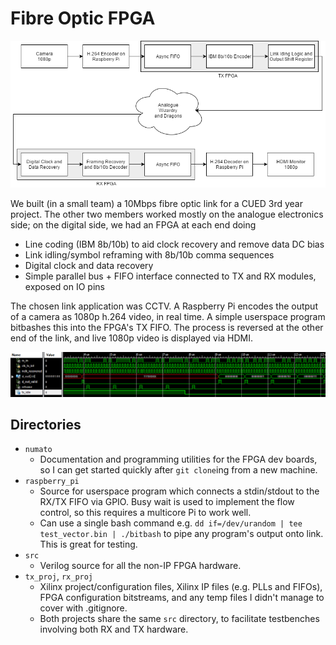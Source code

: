 Fibre Optic FPGA
================

<img src="fpga_block_diagram.png">

We built (in a small team) a 10Mbps fibre optic link for a CUED 3rd year project. The other two members worked mostly on the analogue electronics side; on the digital side, we had an FPGA at each end doing

- Line coding (IBM 8b/10b) to aid clock recovery and remove data DC bias
- Link idling/symbol reframing with 8b/10b comma sequences
- Digital clock and data recovery
- Simple parallel bus + FIFO interface connected to TX and RX modules, exposed on IO pins

The chosen link application was CCTV. A Raspberry Pi encodes the output of a camera as 1080p h.264 video, in real time. A simple userspace program bitbashes this into the FPGA's TX FIFO. The process is reversed at the other end of the link, and live 1080p video is displayed via HDMI.

<img src="sim_output.png">

Directories
-----------

- `numato`
	- Documentation and programming utilities for the FPGA dev boards, so I can get started quickly after `git clone`ing from a new machine.
- `raspberry_pi`
	- Source for userspace program which connects a stdin/stdout to the RX/TX FIFO via GPIO. Busy wait is used to implement the flow control, so this requires a multicore Pi to work well.
	- Can use a single bash command e.g. `dd if=/dev/urandom | tee test_vector.bin | ./bitbash` to pipe any program's output onto link. This is great for testing.
- `src`
	- Verilog source for all the non-IP FPGA hardware.
- `tx_proj`, `rx_proj`
	- Xilinx project/configuration files, Xilinx IP files (e.g. PLLs and FIFOs), FPGA configuration bitstreams, and any temp files I didn't manage to cover with .gitignore.
	- Both projects share the same `src` directory, to facilitate testbenches involving both RX and TX hardware.
